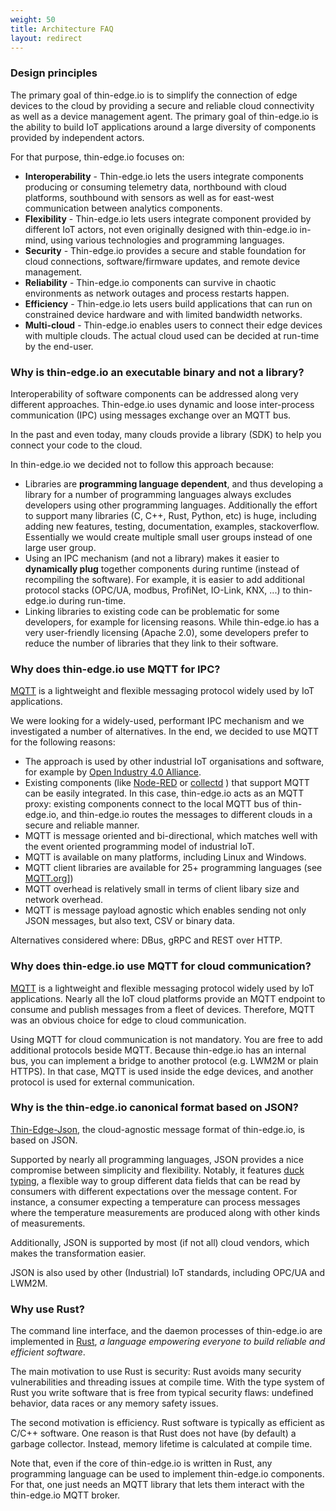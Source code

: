 ```yaml
---
weight: 50
title: Architecture FAQ
layout: redirect
---
```


### Design principles
The primary goal of thin-edge.io is to simplify the connection of edge devices to the cloud by providing a secure and reliable cloud connectivity as well as a device management agent. The primary goal of thin-edge.io is the ability to build IoT applications around a large diversity of components provided by independent actors.

For that purpose, thin-edge.io focuses on:

* __Interoperability__ -
  Thin-edge.io lets the users integrate components producing or consuming telemetry data, northbound with cloud platforms, southbound with sensors
  as well as for east-west communication between analytics components.
* __Flexibility__ -
  Thin-edge.io lets users integrate component provided by different IoT actors, not even originally designed with thin-edge.io in-mind,
  using various technologies and programming languages.
* __Security__ -
  Thin-edge.io provides a secure and stable foundation for cloud connections, software/firmware updates, and remote device management.
* __Reliability__ -
  Thin-edge.io components can survive in chaotic environments as network outages and process restarts happen.
* __Efficiency__ -
  Thin-edge.io lets users build applications that can run on constrained device hardware and with limited bandwidth networks.
* __Multi-cloud__ -
  Thin-edge.io enables users to connect their edge devices with multiple clouds. The actual cloud used can be decided at run-time by the end-user.

### Why is thin-edge.io an executable binary and not a library?

Interoperability of software components can be addressed along very different approaches. Thin-edge.io uses dynamic and loose inter-process communication (IPC) using messages exchange over an MQTT bus.

In the past and even today, many clouds provide a library (SDK) to help you connect your code to the cloud.

In thin-edge.io we decided not to follow this approach because:
* Libraries are **programming language dependent**,
  and thus developing a library for a number of  programming languages always excludes developers using other
  programming languages. Additionally the effort to support many libraries (C, C++, Rust, Python, etc) is huge,
  including adding new features, testing, documentation, examples, stackoverflow.
  Essentially we would create multiple small user groups instead of one large user group.
* Using an IPC mechanism (and not a library) makes it easier to **dynamically plug** together components during runtime
  (instead of recompiling the software). For example, it is easier to add additional protocol stacks
  (OPC/UA, modbus, ProfiNet, IO-Link, KNX, ...) to thin-edge.io during run-time.
* Linking libraries to existing code can be problematic for some developers, for example for licensing reasons.
  While thin-edge.io has a very user-friendly licensing (Apache 2.0),
  some developers prefer to reduce the number of libraries that they link to their software.

### Why does thin-edge.io use MQTT for IPC?
[MQTT](https://mqtt.org/) is a lightweight and flexible messaging protocol widely used by IoT applications.

We were looking for a widely-used, performant IPC mechanism and we investigated a number of alternatives.
In the end, we decided to use MQTT for the following reasons:
* The approach is used by other industrial IoT organisations and software,
  for example by [Open Industry 4.0 Alliance](https://openindustry4.com/).
* Existing components (like [Node-RED](https://nodered.org/) or [collectd](https://collectd.org/) )
  that support MQTT can be easily integrated. In this case, thin-edge.io acts as an MQTT proxy:
  existing components connect to the local MQTT bus of thin-edge.io,
  and thin-edge.io routes the messages to different clouds in a secure and reliable manner.  
* MQTT is message oriented and bi-directional, which matches well with the event oriented programming model of industrial IoT.
* MQTT is available on many platforms, including Linux and Windows.
* MQTT client libraries are available for 25+ programming languages (see [MQTT.org](https://mqtt.org/software/)])
* MQTT overhead is relatively small in terms of client libary size and network overhead.
* MQTT is message payload agnostic which enables sending not only JSON messages, but also text, CSV or binary data.  

Alternatives considered where: DBus, gRPC and REST over HTTP.

### Why does thin-edge.io use MQTT for cloud communication?

[MQTT](https://mqtt.org/) is a lightweight and flexible messaging protocol widely used by IoT applications. Nearly all the IoT cloud platforms provide an MQTT endpoint to consume and publish messages from a fleet of devices. Therefore, MQTT was an obvious choice for edge to cloud communication.

Using MQTT for cloud communication is not mandatory. You are free to add additional protocols beside MQTT. Because thin-edge.io has an internal bus, you can implement a bridge to another protocol (e.g. LWM2M or plain HTTPS). In that case, MQTT is used inside the edge devices, and another protocol is used for external communication.

### Why is the thin-edge.io canonical format based on JSON?

[Thin-Edge-Json](./thin-edge-json.md), the cloud-agnostic message format of thin-edge.io, is based on JSON.

Supported by nearly all programming languages, JSON provides a nice compromise between simplicity and flexibility. Notably, it features [duck typing](https://en.wikipedia.org/wiki/Duck_typing), a flexible way to group different data fields that can be read by consumers with different expectations over the message content. For instance, a consumer expecting a temperature can process messages where the temperature measurements are produced along with other kinds of measurements.

Additionally, JSON is supported by most (if not all) cloud vendors, which makes the transformation easier.

JSON is also used by other (Industrial) IoT standards, including OPC/UA and LWM2M.

### Why use Rust?
The command line interface, and the daemon processes of thin-edge.io are implemented in [Rust](https://www.rust-lang.org/), *a language empowering everyone to build reliable and efficient software*.

The main motivation to use Rust is security: Rust avoids many security vulnerabilities and threading issues at compile time. With the type system of Rust you write software that is free from typical security flaws: undefined behavior, data races or any memory safety issues.

The second motivation is efficiency. Rust software is typically as efficient as C/C++ software. One reason is that Rust does not have (by default) a garbage collector. Instead, memory lifetime is calculated at compile time.

Note that, even if the core of thin-edge.io is written in Rust, any programming language can be used to implement thin-edge.io components. For that, one just needs an MQTT library that lets them interact with the thin-edge.io MQTT broker.
